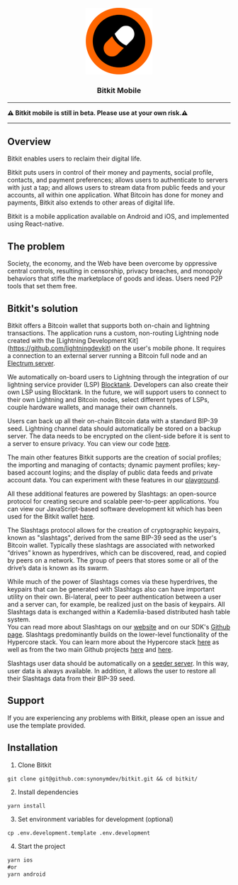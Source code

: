 <p align="center">
  <a href="https://github.com/synonymdev/bitkit" title="Bitkit">
    <img alt="bitkit" src="./src/assets/bitkit_logo_readme.png" width="150"></img>
  </a>
</p>

<h3 align="center">Bitkit Mobile</h3>

---

**⚠️ Bitkit mobile is still in beta. Please use at your own risk.⚠️**

---

## Overview

Bitkit enables users to reclaim their digital life.

Bitkit puts users in control of their money and payments, social profile, contacts, and payment preferences; allows users to authenticate to servers with just a tap; and allows users to stream data from public feeds and your accounts, all within one application. What Bitcoin has done for money and payments, Bitkit also extends to other areas of digital life. 

Bitkit is a mobile application available on Android and iOS, and implemented using React-native. 


## The problem

Society, the economy, and the Web have been overcome by oppressive central controls, resulting in censorship, privacy breaches, and monopoly behaviors that stifle the marketplace of goods and ideas. Users need P2P tools that set them free.   


## Bitkit's solution

Bitkit offers a Bitcoin wallet that supports both on-chain and lightning transactions. The application runs a custom, non-routing Lightning node created with the [Lightning Development Kit] (https://github.com/lightningdevkit) on the user's mobile phone. It requires a connection to an external server running a Bitcoin full node and an [Electrum server]( https://github.com/synonymdev/react-native-electrum-client).  

We automatically on-board users to Lightning through the integration of our lightning service provider (LSP) [Blocktank](https://github.com/synonymdev/blocktank-client). Developers can also create their own LSP using Blocktank. In the future, we will support users to connect to their own Lightning and Bitcoin nodes,  select different types of LSPs, couple hardware wallets, and manage their own channels.  

Users can back up all their on-chain Bitcoin data with a standard BIP-39 seed. Lightning channel data should automatically be stored on a backup server. The data needs to be encrypted on the client-side before it is sent to a server to ensure privacy. You can view our code [here](https://github.com/synonymdev/bitkit-backup-client). 

The main other features Bitkit supports are the creation of social profiles; the importing and managing of contacts; dynamic payment profiles; key-based account logins; and the display of public data feeds and private account data. You can experiment with these features in our [playground](https://synonym.to/products/slashtags#playground).  

All these additional features are powered by Slashtags: an open-source protocol for creating secure and scalable peer-to-peer applications. You can view our JavaScript-based software development kit which has been used for the Bitkit wallet [here](https://github.com/synonymdev/slashtags). 

The Slashtags protocol allows for the creation of cryptographic keypairs, known as "slashtags", derived from the same BIP-39 seed as the user's Bitcoin wallet. Typically these slashtags are associated with networked “drives” known as hyperdrives, which can be discovered, read, and copied by peers on a network. The group of peers that stores some or all of the drive’s data is known as its swarm. 

While much of the power of Slashtags comes via these hyperdrives, the keypairs that can be generated with Slashtags also can have important utility on their own. Bi-lateral, peer to peer authentication between a user and a server can, for example, be realized just on the basis of keypairs. 
All Slashtags data is exchanged within a Kademlia-based distributed hash table system.  
You can read more about Slashtags on our [website](https://synonym.to/products/slashtags) and on our SDK's [Github page](https://github.com/synonymdev/slashtags). Slashtags predominantly builds on the lower-level functionality of the Hypercore stack. You can learn more about the Hypercore stack [here](https://hypercore-protocol.org/) as well as from the two main Github projects [here](https://github.com/hypercore-protocol) and [here](https://github.com/hyperswarm). 

Slashtags user data should be automatically on a [seeder server](https://github.com/synonymdev/slashtag-seeding-server). In this way, user data is always available. In addition, it allows the user to restore all their Slashtags data from their BIP-39 seed. 


## Support
If you are experiencing any problems with Bitkit, please open an issue and use the template provided. 


## Installation

1. Clone Bitkit

```shell
git clone git@github.com:synonymdev/bitkit.git && cd bitkit/
```

2. Install dependencies

```shell
yarn install
```

3. Set environment variables for development (optional)

```shell
cp .env.development.template .env.development
```

4. Start the project

```shell
yarn ios
#or
yarn android
```
